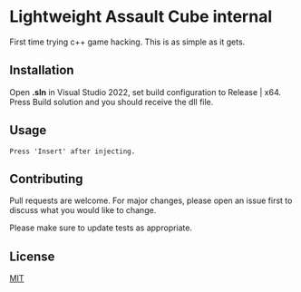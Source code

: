 # Lightweight Assault Cube internal
First time trying c++ game hacking. This is as simple as it gets.


## Installation

Open **.sln** in Visual Studio 2022, set build configuration to Release | x64. Press Build solution and you should receive the dll file.

## Usage

```
Press 'Insert' after injecting.
```

## Contributing

Pull requests are welcome. For major changes, please open an issue first
to discuss what you would like to change.

Please make sure to update tests as appropriate.

## License

[MIT](https://choosealicense.com/licenses/mit/)
